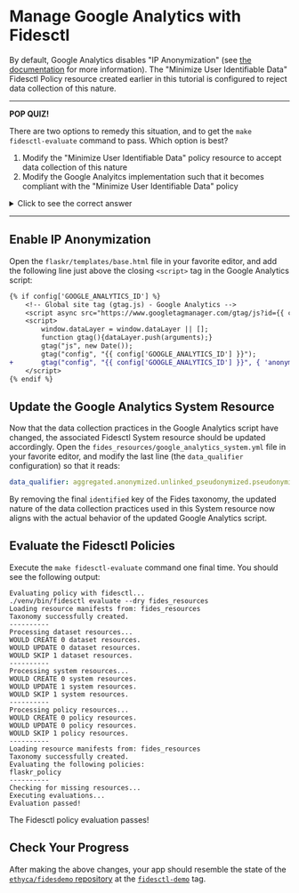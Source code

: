 # Manage Google Analytics with Fidesctl

By default, Google Analytics disables "IP Anonymization" (see [the documentation](https://developers.google.com/analytics/devguides/collection/gtagjs/ip-anonymization) for more information). The "Minimize User Identifiable Data" Fidesctl Policy resource created earlier in this tutorial is configured to reject data collection of this nature.

---

**POP QUIZ!**

There are two options to remedy this situation, and to get the `make fidesctl-evaluate` command to pass. Which option is best?

1. Modify the "Minimize User Identifiable Data" policy resource to accept data collection of this nature
1. Modify the Google Analyitcs implementation such that it becomes compliant with the "Minimize User Identifiable Data" policy

<details>
  <summary>Click to see the correct answer</summary><br/>

  **Option 2** is the best path forward: the Google Analytics implementation should be modified, not the "Minimize User Identifiable Data" policy resource. The policy resource's configuration is dictated by the app's Privacy Policy, and changes could lead to larger compliance issues throughout the system.
</details>

---

## Enable IP Anonymization

Open the `flaskr/templates/base.html` file in your favorite editor, and add the following line just above the closing `<script>` tag in the Google Analytics script:

```diff
{% if config['GOOGLE_ANALYTICS_ID'] %}
    <!-- Global site tag (gtag.js) - Google Analytics -->
    <script async src="https://www.googletagmanager.com/gtag/js?id={{ config['GOOGLE_ANALYTICS_ID'] }}"></script>
    <script>
        window.dataLayer = window.dataLayer || [];
        function gtag(){dataLayer.push(arguments);}
        gtag("js", new Date());
        gtag("config", "{{ config['GOOGLE_ANALYTICS_ID'] }}");
+       gtag("config", "{{ config['GOOGLE_ANALYTICS_ID'] }}", { 'anonymize_ip': true });
    </script>
{% endif %}
```

## Update the Google Analytics System Resource

Now that the data collection practices in the Google Analytics script have changed, the associated Fidesctl System resource should be updated accordingly. Open the `fides_resources/google_analytics_system.yml` file in your favorite editor, and modify the last line (the `data_qualifier` configuration) so that it reads:

```yml
data_qualifier: aggregated.anonymized.unlinked_pseudonymized.pseudonymized
```

By removing the final `identified` key of the Fides taxonomy, the updated nature of the data collection practices used in this System resource now aligns with the actual behavior of the updated Google Analytics script.

## Evaluate the Fidesctl Policies

Execute the `make fidesctl-evaluate` command one final time. You should see the following output:

```
Evaluating policy with fidesctl...
./venv/bin/fidesctl evaluate --dry fides_resources
Loading resource manifests from: fides_resources
Taxonomy successfully created.
----------
Processing dataset resources...
WOULD CREATE 0 dataset resources.
WOULD UPDATE 0 dataset resources.
WOULD SKIP 1 dataset resources.
----------
Processing system resources...
WOULD CREATE 0 system resources.
WOULD UPDATE 1 system resources.
WOULD SKIP 1 system resources.
----------
Processing policy resources...
WOULD CREATE 0 policy resources.
WOULD UPDATE 0 policy resources.
WOULD SKIP 1 policy resources.
----------
Loading resource manifests from: fides_resources
Taxonomy successfully created.
Evaluating the following policies:
flaskr_policy
----------
Checking for missing resources...
Executing evaluations...
Evaluation passed!
```

The Fidesctl policy evaluation passes!

## Check Your Progress

After making the above changes, your app should resemble the state of the [`ethyca/fidesdemo` repository](https://github.com/ethyca/fidesdemo) at the [`fidesctl-demo`](https://github.com/ethyca/fidesdemo/releases/tag/fidesctl-demo) tag.
